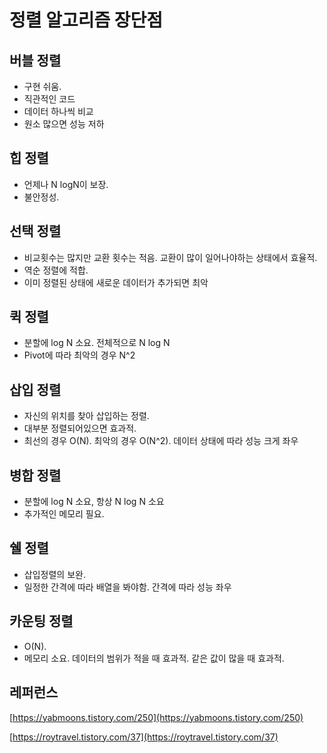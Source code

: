 # 정렬 알고리즘 장단점

## 버블 정렬

- 구현 쉬움.
- 직관적인 코드
- 데이터 하나씩 비교
- 원소 많으면 성능 저하

## 힙 정렬

- 언제나 N logN이 보장.
- 불안정성.

## 선택 정렬

- 비교횟수는 많지만 교환 횟수는 적음. 교환이 많이 일어나야하는 상태에서 효율적.
- 역순 정렬에 적합.
- 이미 정렬된 상태에 새로운 데이터가 추가되면 최악

## 퀵 정렬

- 분할에 log N 소요. 전체적으로 N log N
- Pivot에 따라 최악의 경우 N^2

## 삽입 정렬

- 자신의 위치를 찾아 삽입하는 정렬.
- 대부분 정렬되어있으면 효과적.
- 최선의 경우 O(N). 최악의 경우 O(N^2). 데이터 상태에 따라 성능 크게 좌우

## 병합 정렬

- 분할에 log N 소요, 항상 N log N 소요
- 추가적인 메모리 필요.

## 쉘 정렬

- 삽입정렬의 보완.
- 일정한 간격에 따라 배열을 봐야함. 간격에 따라 성능 좌우

## 카운팅 정렬

- O(N).
- 메모리 소요. 데이터의 범위가 적을 때 효과적. 같은 값이 많을 때 효과적.



## 레퍼런스

[https://yabmoons.tistory.com/250](https://yabmoons.tistory.com/250)

[https://roytravel.tistory.com/37](https://roytravel.tistory.com/37)